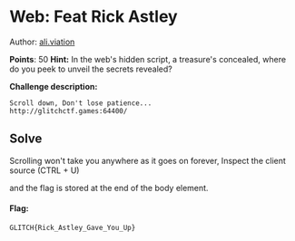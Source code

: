 
# Web: Feat Rick Astley

Author: [ali.viation](https://github.com/Mys7erio/)
<br>

**Points**:  50
**Hint:** In the web's hidden script, a treasure's concealed, where do you peek to unveil the secrets revealed?

**Challenge description:**
```
Scroll down, Don't lose patience...
http://glitchctf.games:64400/
```

## Solve

Scrolling won't take you anywhere as it goes on forever, Inspect the client source (CTRL + U) 

and the flag is stored at the end of the body element.

#### Flag:
```plaintext
GLITCH{Rick_Astley_Gave_You_Up}
```


